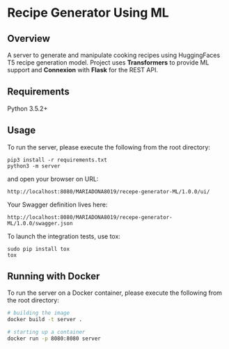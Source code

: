 # Recipe Generator Using ML

## Overview
A server to generate and manipulate cooking recipes using HuggingFaces T5 recipe generation model. 
Project uses **Transformers** to provide ML support and **Connexion** with **Flask** for the REST API. 

## Requirements
Python 3.5.2+

## Usage
To run the server, please execute the following from the root directory:

```
pip3 install -r requirements.txt
python3 -m server
```

and open your browser on URL:

```
http://localhost:8080/MARIADONA8019/recepe-generator-ML/1.0.0/ui/
```

Your Swagger definition lives here:

```
http://localhost:8080/MARIADONA8019/recepe-generator-ML/1.0.0/swagger.json
```

To launch the integration tests, use tox:
```
sudo pip install tox
tox
```

## Running with Docker

To run the server on a Docker container, please execute the following from the root directory:

```bash
# building the image
docker build -t server .

# starting up a container
docker run -p 8080:8080 server
```
